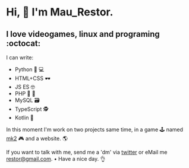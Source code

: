 # Hi, 👋 I'm Mau_Restor.
## I love videogames, linux and programing :octocat:

I can write:
* Python 🥃 💻 
* HTML+CSS 🕶 
* JS ES 🤓 
* PHP 🍺 🍕 
* MySQL 🗃 
* TypeScript 🕵 
* Kotlin 📱

In this moment I'm work on two projects same time, in a game 🕹 named [mk2](https://github.com/maurestor/mk2) 🎮 and a website. 🌎

If you want to talk with me, send me a 'dm' via [twitter](https://twitter.com/mau_restor) or eMail me restor@gmail.com. • Have a nice day. 👌
